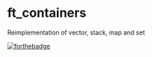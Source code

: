 # ft_containers

Reimplementation of vector, stack, map and set

[![forthebadge](https://forthebadge.com/images/badges/made-with-c-plus-plus.svg)](https://forthebadge.com)

